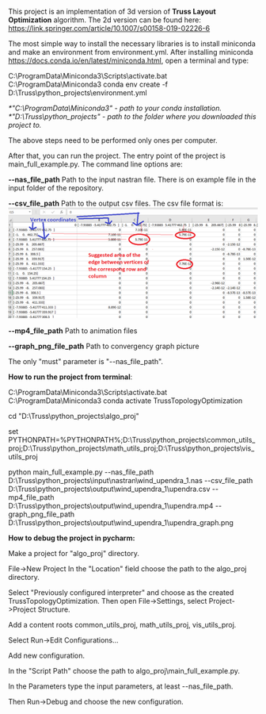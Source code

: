 This project is an implementation of 3d version of **Truss Layout Optimization** algorithm.
The 2d version can be found here:
https://link.springer.com/article/10.1007/s00158-019-02226-6

The most simple way to install the necessary libraries is to install miniconda and make an environment from environment.yml.
After installing miniconda https://docs.conda.io/en/latest/miniconda.html, open a terminal and type:

C:\ProgramData\Miniconda3\Scripts\activate.bat C:\ProgramData\Miniconda3
conda env create -f D:\Truss\python_projects\environment.yml

_*"C:\ProgramData\Miniconda3" - path to your conda installation.
*"D:\Truss\python_projects" - path to the folder where you downloaded this project to._

The above steps need to be performed only ones per computer.

After that, you can run the project.
The entry point of the project is main_full_example.py.
The command line options are:

**--nas_file_path**
Path to the input nastran file. There is on example file in the input folder of the repository.

**--csv_file_path**
Path to the output csv files. The csv file format is: 
![](./Picture1.png)

**--mp4_file_path**
Path to animation files

**--graph_png_file_path**
Path to convergency graph picture

The only "must" parameter is "--nas_file_path".

**How to run the project from terminal**:

C:\ProgramData\Miniconda3\Scripts\activate.bat C:\ProgramData\Miniconda3
conda activate TrussTopologyOptimization

cd "D:\Truss\python_projects\algo_proj"

set PYTHONPATH=%PYTHONPATH%;D:\Truss\python_projects\common_utils_proj;D:\Truss\python_projects\math_utils_proj;D:\Truss\python_projects\vis_utils_proj

python main_full_example.py --nas_file_path D:\Truss\python_projects\input\nastran\wind_upendra_1.nas --csv_file_path D:\Truss\python_projects\output\wind_upendra_1\upendra.csv --mp4_file_path D:\Truss\python_projects\output\wind_upendra_1\upendra.mp4 --graph_png_file_path D:\Truss\python_projects\output\wind_upendra_1\upendra_graph.png


**How to debug the project in pycharm:**

Make a project for "algo_proj" directory.

File->New Project
In the "Location" field choose the path to the algo_proj directory.

Select "Previously configured interpreter" and choose as the created TrussTopologyOptimization.
Then open File->Settings, select Project->Project Structure.

Add a content roots common_utils_proj, math_utils_proj, vis_utils_proj.

Select Run->Edit Configurations...

Add new configuration.

In the "Script Path" choose the path to algo_proj\main_full_example.py.

In the Parameters type the input parameters, at least --nas_file_path.

Then Run->Debug and choose the new configuration.




